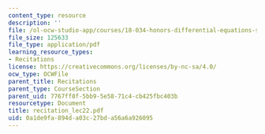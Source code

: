 ```yaml
---
content_type: resource
description: ''
file: /ol-ocw-studio-app/courses/18-034-honors-differential-equations-spring-2004/0a1de9fa894da03c27bda56a6a926095_recitation_lec22.pdf
file_size: 125633
file_type: application/pdf
learning_resource_types:
- Recitations
license: https://creativecommons.org/licenses/by-nc-sa/4.0/
ocw_type: OCWFile
parent_title: Recitations
parent_type: CourseSection
parent_uid: 7767ff8f-5bb9-5e58-71c4-cb425fbc403b
resourcetype: Document
title: recitation_lec22.pdf
uid: 0a1de9fa-894d-a03c-27bd-a56a6a926095
---
```

